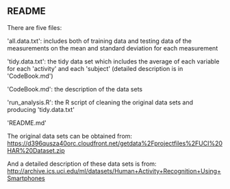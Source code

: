 ## README



There are five files:

'all.data.txt': includes both of training data and testing data of the measurements on the mean and standard deviation for each measurement

'tidy.data.txt': the tidy data set which includes the average of each variable for each 'activity' and each 'subject' (detailed description is in 'CodeBook.md')

'CodeBook.md': the description of the data sets

'run_analysis.R': the R script of cleaning the original data sets and producing 'tidy.data.txt'

'README.md'


The original data sets can be obtained from: https://d396qusza40orc.cloudfront.net/getdata%2Fprojectfiles%2FUCI%20HAR%20Dataset.zip 

And a detailed description of these data sets is from: http://archive.ics.uci.edu/ml/datasets/Human+Activity+Recognition+Using+Smartphones 


